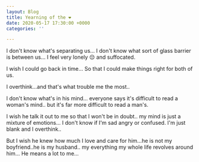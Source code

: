 ```yaml
---
layout: Blog
title: Yearning of the ❤️
date: 2020-05-17 17:30:00 +0000
categories: ''

---
```

I don't know what's separating us... I don't know what sort of glass barrier is between us... I feel very lonely 😔 and suffocated.

I wish I could go back in time... So that I could make things right for both of us.

I overthink...and that's what trouble me the most..

I don't know what's in his mind... everyone says it's difficult to read a woman's mind.. but it's far more difficult to read a man's.

I wish he talk it out to me so that I won't be in doubt.. my mind is just a mixture of emotions... I don't know if I'm sad angry or confused. I'm just blank and I overthink..

But I wish he knew how much I love and care for him...he is not my boyfriend..he is my husband.. my everything my whole life revolves around him... He means a lot to me...